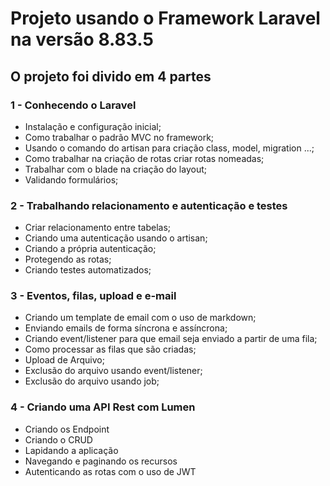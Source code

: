 # Projeto usando o Framework Laravel na versão 8.83.5
## O projeto foi divido em 4 partes
### 1 - Conhecendo o Laravel
- Instalação e configuração inicial;
- Como trabalhar o padrão MVC no framework;
- Usando o comando do artisan para criação class, model, migration ...;
- Como trabalhar na criação de rotas criar rotas nomeadas;
- Trabalhar com o blade na criação do layout;
- Validando formulários;

### 2 - Trabalhando relacionamento e autenticação e testes
- Criar relacionamento entre tabelas;
- Criando uma autenticação usando o artisan;
- Criando a própria autenticação; 
- Protegendo as rotas;
- Criando testes automatizados;

### 3 - Eventos, filas, upload e e-mail
- Criando um template de email com o uso de markdown;
- Enviando emails de forma síncrona e assíncrona;
- Criando event/listener para que email seja enviado a partir de uma fila;
- Como processar as filas que são criadas;
- Upload de Arquivo;
- Exclusão do arquivo usando event/listener;
- Exclusão do arquivo usando job;

### 4 - Criando uma API Rest com Lumen
- Criando os Endpoint
- Criando o CRUD
- Lapidando a aplicação
- Navegando e paginando os recursos
- Autenticando as rotas com o uso de JWT